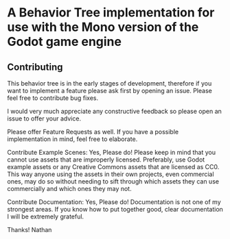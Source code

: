 # A Behavior Tree implementation for use with the Mono version of the Godot game engine

## Contributing

This behavior tree is in the early stages of development, therefore if you want to implement a feature please ask first by opening an issue. Please feel free to contribute bug fixes.

I would very much appreciate any constructive feedback so please open an issue to offer your advice.

Please offer Feature Requests as well. If you have a possible implementation in mind, feel free to elaborate.

Contribute Example Scenes: Yes, Please do! Please keep in mind that you cannot use assets that are improperly licensed. Preferably, use Godot example assets or any Creative Commons assets that are licensed as CC0. This way anyone using the assets in their own projects, even commercial ones, may do so without needing to sift through which assets they can use commercially and which ones they may not.

Contribute Documentation: Yes, Please do! Documentation is not one of my strongest areas. If you know how to put together good, clear documentation I will be extremely grateful.

Thanks!
Nathan
